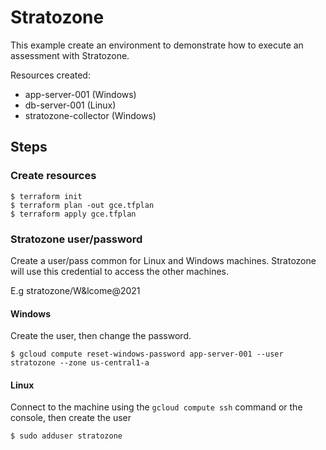 # Stratozone

This example create an environment to demonstrate how to execute an assessment with Stratozone.

Resources created:
- app-server-001 (Windows)
- db-server-001 (Linux)
- stratozone-collector (Windows)

## Steps

### Create resources
```
$ terraform init
$ terraform plan -out gce.tfplan 
$ terraform apply gce.tfplan
```

### Stratozone user/password
Create a user/pass common for Linux and Windows machines. Stratozone will use this credential to access the other machines.

E.g stratozone/W&lcome@2021

#### Windows

Create the user, then change the password.
```
$ gcloud compute reset-windows-password app-server-001 --user stratozone --zone us-central1-a
```

#### Linux
Connect to the machine using the `gcloud compute ssh` command or the console, then create the user
```
$ sudo adduser stratozone 
```
